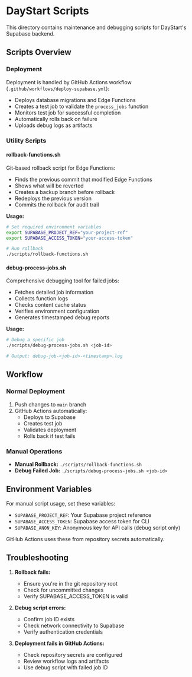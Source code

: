 # DayStart Scripts

This directory contains maintenance and debugging scripts for DayStart's Supabase backend.

## Scripts Overview

### Deployment
Deployment is handled by GitHub Actions workflow (`.github/workflows/deploy-supabase.yml`):
- Deploys database migrations and Edge Functions 
- Creates a test job to validate the `process_jobs` function
- Monitors test job for successful completion
- Automatically rolls back on failure
- Uploads debug logs as artifacts

### Utility Scripts

#### rollback-functions.sh
Git-based rollback script for Edge Functions:
- Finds the previous commit that modified Edge Functions
- Shows what will be reverted
- Creates a backup branch before rollback
- Redeploys the previous version
- Commits the rollback for audit trail

**Usage:**
```bash
# Set required environment variables
export SUPABASE_PROJECT_REF="your-project-ref"
export SUPABASE_ACCESS_TOKEN="your-access-token"

# Run rollback
./scripts/rollback-functions.sh
```

#### debug-process-jobs.sh
Comprehensive debugging tool for failed jobs:
- Fetches detailed job information
- Collects function logs
- Checks content cache status
- Verifies environment configuration
- Generates timestamped debug reports

**Usage:**
```bash
# Debug a specific job
./scripts/debug-process-jobs.sh <job-id>

# Output: debug-job-<job-id>-<timestamp>.log
```

## Workflow

### Normal Deployment
1. Push changes to `main` branch
2. GitHub Actions automatically:
   - Deploys to Supabase
   - Creates test job
   - Validates deployment
   - Rolls back if test fails

### Manual Operations
- **Manual Rollback:** `./scripts/rollback-functions.sh`  
- **Debug Failed Job:** `./scripts/debug-process-jobs.sh <job-id>`

## Environment Variables

For manual script usage, set these variables:
- `SUPABASE_PROJECT_REF`: Your Supabase project reference  
- `SUPABASE_ACCESS_TOKEN`: Supabase access token for CLI
- `SUPABASE_ANON_KEY`: Anonymous key for API calls (debug script only)

GitHub Actions uses these from repository secrets automatically.

## Troubleshooting

1. **Rollback fails:**
   - Ensure you're in the git repository root
   - Check for uncommitted changes  
   - Verify SUPABASE_ACCESS_TOKEN is valid

2. **Debug script errors:**
   - Confirm job ID exists
   - Check network connectivity to Supabase
   - Verify authentication credentials

3. **Deployment fails in GitHub Actions:**
   - Check repository secrets are configured
   - Review workflow logs and artifacts
   - Use debug script with failed job ID